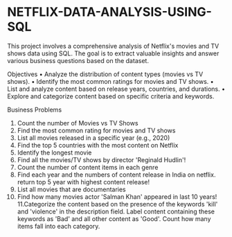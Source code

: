 # NETFLIX-DATA-ANALYSIS-USING-SQL
This project involves a comprehensive analysis of Netflix's movies and TV shows data using SQL. 
The goal is to extract valuable insights and answer various business questions based on the dataset.

Objectives
•	Analyze the distribution of content types (movies vs TV shows).
•	Identify the most common ratings for movies and TV shows.
•	List and analyze content based on release years, countries, and durations.
•	Explore and categorize content based on specific criteria and keywords.

Business Problems 

1. Count the number of Movies vs TV Shows
2. Find the most common rating for movies and TV shows
3. List all movies released in a specific year (e.g., 2020)
4. Find the top 5 countries with the most content on Netflix
5. Identify the longest movie
6. Find all the movies/TV shows by director 'Reginald Hudlin'!
7. Count the number of content items in each genre
8. Find each year and the numbers of content release in India on netflix. 
   return top 5 year with highest content release!
9. List all movies that are documentaries
10. Find how many movies actor 'Salman Khan' appeared in last 10 years!
11.Categorize the content based on the presence of the keywords 'kill' and 'violence' in 
the description field. Label content containing these keywords as 'Bad' and all other 
content as 'Good'. Count how many items fall into each category.
